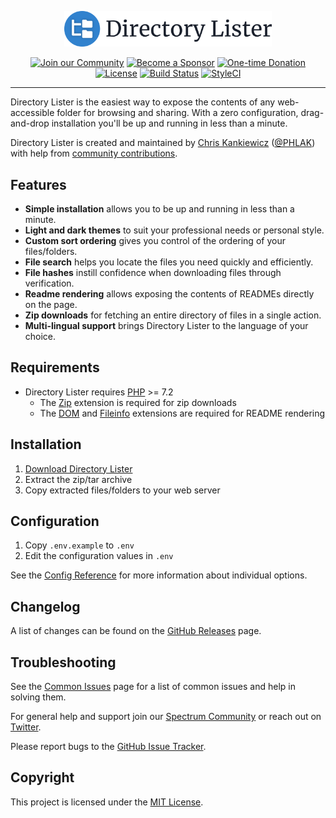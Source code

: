 <p align="center">
    <img src="directory-lister.svg" alt="Directory Lister" width="66%">
</p>

<p align="center">
    <a href="https://spectrum.chat/directory-lister"><img src="https://img.shields.io/badge/Join_the-Community-7b16ff.svg?style=for-the-badge" alt="Join our Community"></a>
    <a href="https://github.com/users/PHLAK/sponsorship"><img src="https://img.shields.io/badge/Become_a-Sponsor-cc4195.svg?style=for-the-badge" alt="Become a Sponsor"></a>
    <a href="https://paypal.me/ChrisKankiewicz"><img src="https://img.shields.io/badge/Make_a-Donation-006bb6.svg?style=for-the-badge" alt="One-time Donation"></a>
    <br>
    <a href="https://github.com/DirectoryLister/DirectoryLister/blob/master/LICENSE"><img src="https://img.shields.io/github/license/DirectoryLister/DirectoryLister?style=flat-square" alt="License"></a>
    <a href="https://travis-ci.com/DirectoryLister/DirectoryLister"><img src="https://img.shields.io/travis/com/DirectoryLister/DirectoryLister/master?style=flat-square" alt="Build Status"></a>
    <a href="https://styleci.io/repos/1375774"><img src="https://styleci.io/repos/1375774/shield?branch=master" alt="StyleCI"></a>
</p>

---

Directory Lister is the easiest way to expose the contents of any web-accessible
folder for browsing and sharing. With a zero configuration, drag-and-drop
installation you'll be up and running in less than a minute.

Directory Lister is created and maintained by
[Chris Kankiewicz](https://www.chriskankiewicz.com)
([@PHLAK](https://twitter.com/PHLAK)) with help from
[community contributions](https://github.com/DirectoryLister/DirectoryLister/graphs/contributors).

Features
--------

  - **Simple installation** allows you to be up and running in less than a minute.
  - **Light and dark themes** to suit your professional needs or personal style.
  - **Custom sort ordering** gives you control of the ordering of your files/folders.
  - **File search** helps you locate the files you need quickly and efficiently.
  - **File hashes** instill confidence when downloading files through verification.
  - **Readme rendering** allows exposing the contents of READMEs directly on the page.
  - **Zip downloads** for fetching an entire directory of files in a single action.
  - **Multi-lingual support** brings Directory Lister to the language of your choice.

Requirements
------------

  - Directory Lister requires [PHP](https://www.php.net/) >= 7.2
    - The [Zip](https://www.php.net/manual/en/book.zip.php) extension is required for zip downloads
    - The [DOM](https://www.php.net/en/dom) and [Fileinfo](https://www.php.net/manual/en/book.fileinfo.php) extensions are required for README rendering

Installation
------------

  1. [Download Directory Lister](https://www.directorylister.com)
  2. Extract the zip/tar archive
  3. Copy extracted files/folders to your web server

Configuration
-------------

  1. Copy `.env.example` to `.env`
  2. Edit the configuration values in `.env`

See the [Config Reference](https://github.com/DirectoryLister/DirectoryLister/wiki/Config-Reference) for more information about individual options.

Changelog
---------

A list of changes can be found on the [GitHub Releases](https://github.com/DirectoryLister/DirectoryLister/releases) page.

Troubleshooting
---------------

See the [Common Issues](https://github.com/DirectoryLister/DirectoryLister/wiki/Common-Issues) page for a list of common issues and help in solving them.

For general help and support join our [Spectrum Community](https://spectrum.chat/directory-lister) or reach out on [Twitter](https://twitter.com/DirectoryLister).

Please report bugs to the [GitHub Issue Tracker](https://github.com/DirectoryLister/DirectoryLister/issues).

Copyright
---------

This project is licensed under the [MIT License](https://github.com/DirectoryLister/DirectoryLister/blob/master/LICENSE).
